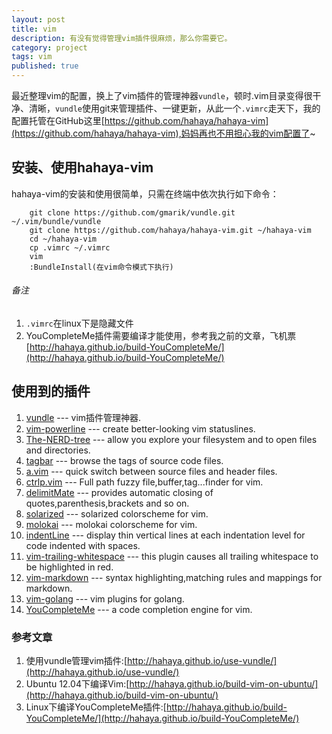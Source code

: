 ```yaml
---
layout: post
title: vim
description: 有没有觉得管理vim插件很麻烦，那么你需要它。
category: project
tags: vim
published: true
---
```


最近整理vim的配置，换上了vim插件的管理神器`vundle`，顿时.vim目录变得很干净、清晰，`vundle`使用git来管理插件、一键更新，从此一个`.vimrc`走天下，我的配置托管在GitHub这里[https://github.com/hahaya/hahaya-vim](https://github.com/hahaya/hahaya-vim),妈妈再也不用担心我的vim配置了~

## 安装、使用hahaya-vim ##
hahaya-vim的安装和使用很简单，只需在终端中依次执行如下命令：  

        git clone https://github.com/gmarik/vundle.git ~/.vim/bundle/vundle  
        git clone https://github.com/hahaya/hahaya-vim.git ~/hahaya-vim
        cd ~/hahaya-vim
        cp .vimrc ~/.vimrc
        vim
        :BundleInstall(在vim命令模式下执行)

###### 备注 ######  
1. `.vimrc`在linux下是隐藏文件  
2. YouCompleteMe插件需要编译才能使用，参考我之前的文章，飞机票[http://hahaya.github.io/build-YouCompleteMe/](http://hahaya.github.io/build-YouCompleteMe/)  

## 使用到的插件 ##
1. [vundle](https://github.com/gmarik/vundle) --- vim插件管理神器.  
2. [vim-powerline](https://github.com/Lokaltog/vim-powerline) --- create better-looking vim statuslines.  
3. [The-NERD-tree](https://github.com/vim-scripts/The-NERD-tree) --- allow you explore your filesystem and to open files and directories.  
4. [tagbar](https://github.com/majutsushi/tagbar) --- browse the tags of source code files.  
5. [a.vim](https://github.com/vim-scripts/a.vim) --- quick switch between source files and header files.  
6. [ctrlp.vim](https://github.com/kien/ctrlp.vim) --- Full path fuzzy file,buffer,tag...finder for vim.  
7. [delimitMate](ttps://github.com/Raimondi/delimitMate) --- provides automatic closing of quotes,parenthesis,brackets and so on.  
8. [solarized](https://github.com/altercation/vim-colors-solarized) --- solarized colorscheme for vim.  
9. [molokai](https://github.com/tomasr/molokai) --- molokai colorscheme for vim.  
10. [indentLine](https://github.com/Yggdroot/indentLine) --- display thin vertical lines at each indentation level for code indented with spaces.  
11. [vim-trailing-whitespace](https://github.com/bronson/vim-trailing-whitespace) --- this plugin causes all trailing whitespace to be highlighted in red.  
12. [vim-markdown](https://github.com/plasticboy/vim-markdown) --- syntax highlighting,matching rules and mappings for markdown.  
13. [vim-golang](https://github.com/jnwhiteh/vim-golang) --- vim plugins for golang.  
14. [YouCompleteMe](https://github.com/Valloric/YouCompleteMe) --- a code completion engine for vim.

### 参考文章 ###
1. 使用vundle管理vim插件:[http://hahaya.github.io/use-vundle/](http://hahaya.github.io/use-vundle/)  
2. Ubuntu 12.04下编译Vim:[http://hahaya.github.io/build-vim-on-ubuntu/](http://hahaya.github.io/build-vim-on-ubuntu/)  
3. Linux下编译YouCompleteMe插件:[http://hahaya.github.io/build-YouCompleteMe/](http://hahaya.github.io/build-YouCompleteMe/)

